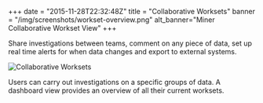 +++
date = "2015-11-28T22:32:48Z"
title = "Collaborative Worksets"
banner = "/img/screenshots/workset-overview.png"
alt_banner="Miner Collaborative Workset View"
+++

Share investigations between teams, comment on any piece of data, set up real time alerts for when data changes and export to external systems.

<!--more-->

![Collaborative Worksets](/img/screenshots/workset-overview.png)

Users can carry out investigations on a specific groups of data. A dashboard view provides an overview of all their current worksets.
